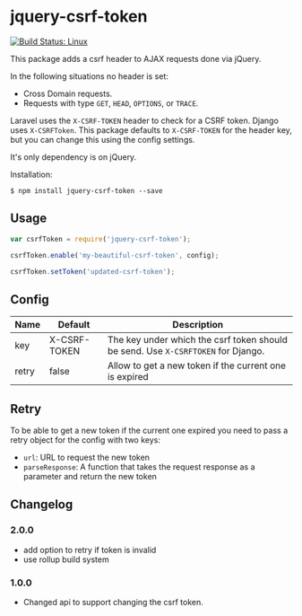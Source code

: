 # jquery-csrf-token

[![Build Status: Linux](https://api.travis-ci.org/CodeYellowBV/jquery-csrf-token.svg)](https://travis-ci.org/CodeYellowBV/jquery-csrf-token)

This package adds a csrf header to AJAX requests done via jQuery.

In the following situations no header is set:

- Cross Domain requests.
- Requests with type `GET`, `HEAD`, `OPTIONS`, or `TRACE`.

Laravel uses the `X-CSRF-TOKEN` header to check for a CSRF token. Django uses `X-CSRFToken`. This package defaults to `X-CSRF-TOKEN` for the header key, but you can change this using the config settings.

It's only dependency is on jQuery.

Installation:

```
$ npm install jquery-csrf-token --save
```

## Usage

```js
var csrfToken = require('jquery-csrf-token');

csrfToken.enable('my-beautiful-csrf-token', config);

csrfToken.setToken('updated-csrf-token');
```

## Config

| Name | Default | Description |
| ---- | ------- | ----------- |
| key  | X-CSRF-TOKEN | The key under which the csrf token should be send. Use `X-CSRFTOKEN` for Django. |
| retry  | false | Allow to get a new token if the current one is expired |


## Retry

To be able to get a new token if the current one expired you need to pass a retry object for the config with two keys:

* `url`: URL to request the new token
* `parseResponse`: A function that takes the request response as a parameter and return the new token

## Changelog

### 2.0.0
- add option to retry if token is invalid
- use rollup build system

### 1.0.0
- Changed api to support changing the csrf token.
